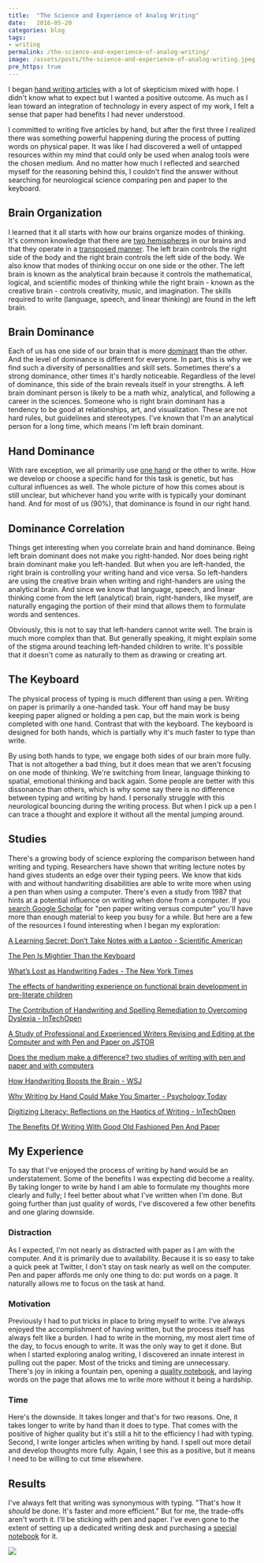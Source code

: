 ```yaml
---
title:  "The Science and Experience of Analog Writing"
date:   2016-05-20
categories: blog
tags:
- writing
permalink: /the-science-and-experience-of-analog-writing/
image: /assets/posts/the-science-and-experience-of-analog-writing.jpeg
pre_https: true
---
```

I began [hand writing articles](http://joebuhlig.com/writing-articles-by-hand/) with a lot of skepticism mixed with hope. I didn't know what to expect but I wanted a positive outcome. As much as I lean toward an integration of technology in every aspect of my work, I felt a sense that paper had benefits I had never understood.
<!--more-->

I committed to writing five articles by hand, but after the first three I realized there was something powerful happening during the process of putting words on physical paper. It was like I had discovered a well of untapped resources within my mind that could only be used when analog tools were the chosen medium. And no matter how much I reflected and searched myself for the reasoning behind this, I couldn't find the answer without searching for neurological science comparing pen and paper to the keyboard.

## Brain Organization

I learned that it all starts with how our brains organize modes of thinking. It's common knowledge that there are [two hemispheres](https://en.wikipedia.org/wiki/Cerebral_hemisphere) in our brains and that they operate in a [transposed manner](https://en.wikipedia.org/wiki/Human_brain#Lateralization). The left brain controls the right side of the body and the right brain controls the left side of the body. We also know that modes of thinking occur on one side or the other. The left brain is known as the analytical brain because it controls the mathematical, logical, and scientific modes of thinking while the right brain - known as the creative brain - controls creativity, music, and imagination. The skills required to write (language, speech, and linear thinking) are found in the left brain.

## Brain Dominance

Each of us has one side of our brain that is more [dominant](https://en.wikipedia.org/wiki/Lateralization_of_brain_function) than the other. And the level of dominance is different for everyone. In part, this is why we find such a diversity of personalities and skill sets. Sometimes there's a strong dominance, other times it's hardly noticeable. Regardless of the level of dominance, this side of the brain reveals itself in your strengths. A left brain dominant person is likely to be a math whiz, analytical, and following a career in the sciences. Someone who is right brain dominant has a tendency to be good at relationships, art, and visualization. These are not hard rules, but guidelines and stereotypes. I've known that I'm an analytical person for a long time, which means I'm left brain dominant.

## Hand Dominance

With rare exception, we all primarily use [one hand](https://en.wikipedia.org/wiki/Handedness) or the other to write. How we develop or choose a specific hand for this task is genetic, but has cultural influences as well. The whole picture of how this comes about is still unclear, but whichever hand you write with is typically your dominant hand. And for most of us (90%), that dominance is found in our right hand.

## Dominance Correlation

Things get interesting when you correlate brain and hand dominance. Being left brain dominant does not make you right-handed. Nor does being right brain dominant make you left-handed. But when you are left-handed, the right brain is controlling your writing hand and vice versa. So left-handers are using the creative brain when writing and right-handers are using the analytical brain. And since we know that language, speech, and linear thinking come from the left (analytical) brain, right-handers, like myself, are naturally engaging the portion of their mind that allows them to formulate words and sentences.

Obviously, this is not to say that left-handers cannot write well. The brain is much more complex than that. But generally speaking, it might explain some of the stigma around teaching left-handed children to write. It's possible that it doesn't come as naturally to them as drawing or creating art.

## The Keyboard

The physical process of typing is much different than using a pen. Writing on paper is primarily a one-handed task. Your off hand may be busy keeping paper aligned or holding a pen cap, but the main work is being completed with one hand. Contrast that with the keyboard. The keyboard is designed for both hands, which is partially why it's much faster to type than write.

By using both hands to type, we engage both sides of our brain more fully. That is not altogether a bad thing, but it does mean that we aren't focusing on one mode of thinking. We're switching from linear, language thinking to spatial, emotional thinking and back again. Some people are better with this dissonance than others, which is why some say there is no difference between typing and writing by hand. I personally struggle with this neurological bouncing during the writing process. But when I pick up a pen I can trace a thought and explore it without all the mental jumping around.

## Studies

There's a growing body of science exploring the comparison between hand writing and typing. Researchers have shown that writing lecture notes by hand gives students an edge over their typing peers. We know that kids with and without handwriting disabilities are able to write more when using a pen than when using a computer. There's even a study from 1987 that hints at a potential influence on writing when done from a computer. If you [search Google Scholar](https://scholar.google.com/scholar?q=pen+paper+writing+vs+computer) for "pen paper writing versus computer" you'll have more than enough material to keep you busy for a while. But here are a few of the resources I found interesting when I began my exploration:

[A Learning Secret: Don’t Take Notes with a Laptop - Scientific American](http://www.scientificamerican.com/article/a-learning-secret-don-t-take-notes-with-a-laptop/)

[The Pen Is Mightier Than the Keyboard](http://pss.sagepub.com/content/early/2014/04/22/0956797614524581.abstract)

[What’s Lost as Handwriting Fades - The New York Times](http://www.nytimes.com/2014/06/03/science/whats-lost-as-handwriting-fades.html)

[The effects of handwriting experience on functional brain development in pre-literate children](http://www.sciencedirect.com/science/article/pii/S2211949312000038)

[The Contribution of Handwriting and Spelling Remediation to Overcoming Dyslexia - InTechOpen](http://www.intechopen.com/books/dyslexia-a-comprehensive-and-international-approach/the-contribution-of-handwriting-and-spelling-remediation-to-overcoming-dyslexia)

[A Study of Professional and Experienced Writers Revising and Editing at the Computer and with Pen and Paper on JSTOR](http://www.jstor.org/stable/40171125)

[Does the medium make a difference? two studies of writing with pen and paper and with computers](http://dl.acm.org/citation.cfm)

[How Handwriting Boosts the Brain - WSJ](http://www.wsj.com/articles/SB10001424052748704631504575531932754922518)

[Why Writing by Hand Could Make You Smarter - Psychology Today](https://www.psychologytoday.com/blog/memory-medic/201303/why-writing-hand-could-make-you-smarter)

[Digitizing Literacy: Reflections on the Haptics of Writing - InTechOpen](http://www.intechopen.com/books/advances-in-haptics/digitizing-literacy-reflections-on-the-haptics-of-writing)

[The Benefits Of Writing With Good Old Fashioned Pen And Paper](http://www.huffingtonpost.com/2014/09/12/writing-on-paper_n_5797506.html)

## My Experience

To say that I've enjoyed the process of writing by hand would be an understatement. Some of the benefits I was expecting did become a reality. By taking longer to write by hand I am able to formulate my thoughts more clearly and fully; I feel better about what I've written when I'm done. But going further than just quality of words, I've discovered a few other benefits and one glaring downside.

### Distraction

As I expected, I'm not nearly as distracted with paper as I am with the computer. And it is primarily due to availability. Because it is so easy to take a quick peek at Twitter, I don't stay on task nearly as well on the computer. Pen and paper affords me only one thing to do: put words on a page. It naturally allows me to focus on the task at hand.

### Motivation

Previously I had to put tricks in place to bring myself to write. I've always enjoyed the accomplishment of having written, but the process itself has always felt like a burden. I had to write in the morning, my most alert time of the day, to focus enough to write. It was the only way to get it done. But when I started exploring analog writing, I discovered an innate interest in pulling out the paper. Most of the tricks and timing are unnecessary. There's joy in inking a fountain pen, opening a [quality notebook](http://www.amazon.com/Leuchtturm-Master-Notebook-Hardcover-Dotted/dp/B003ENUIKC?tag=joebuhlig-20), and laying words on the page that allows me to write more without it being a hardship.

### Time

Here's the downside. It takes longer and that's for two reasons. One, it takes longer to write by hand than it does to type. That comes with the positive of higher quality but it's still a hit to the efficiency I had with typing. Second, I write longer articles when writing by hand. I spell out more detail and develop thoughts more fully. Again, I see this as a positive, but it means I need to be willing to cut time elsewhere.

## Results

I've always felt that writing was synonymous with typing. "That's how it _should_ be done. It's faster and more efficient." But for me, the trade-offs aren't worth it. I'll be sticking with pen and paper. I've even gone to the extent of setting up a dedicated writing desk and purchasing a [special notebook](http://www.amazon.com/Leuchtturm-Master-Notebook-Hardcover-Dotted/dp/B003ENUIKC?tag=joebuhlig-20) for it.

<img class="center-image post-image-small" src="https://joebuhlig.com/assets/posts_extra/the-science-and-experience-of-analog-writing/writing-desk.jpeg" />